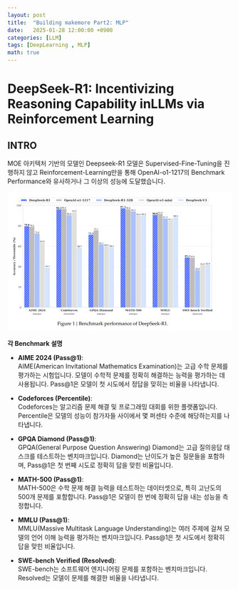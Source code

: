 ```yaml
---
layout: post
title:  "Building makemore Part2: MLP"
date:   2025-01-28 12:00:00 +0900
categories: [LLM]
tags: [DeepLearning , MLP]
math: true
---
```


# DeepSeek-R1: Incentivizing Reasoning Capability inLLMs via Reinforcement Learning

## INTRO

MOE 아키텍처 기반의 모델인 Deepseek-R1 모델은 Supervised-Fine-Tuning을 진행하지 않고 Reinforcement-Learning만을 통해 OpenAI-o1-1217의 Benchmark Performance와 유사하거나 그 이상의 성능에 도달했습니다.

![alt text](../assets/png/deepseek_benchmark.PNG)

**각 Benchmark 설명**  
- **AIME 2024 (Pass@1)**:  
  AIME(American Invitational Mathematics Examination)는 고급 수학 문제를 평가하는 시험입니다. 모델이 수학적 문제를 정확히 해결하는 능력을 평가하는 데 사용됩니다. Pass@1은 모델이 첫 시도에서 정답을 맞히는 비율을 나타냅니다.

- **Codeforces (Percentile)**:  
  Codeforces는 알고리즘 문제 해결 및 프로그래밍 대회를 위한 플랫폼입니다. Percentile은 모델의 성능이 참가자들 사이에서 몇 퍼센타 수준에 해당하는지를 나타냅니다.

- **GPQA Diamond (Pass@1)**:  
  GPQA(General Purpose Question Answering) Diamond는 고급 질의응답 태스크를 테스트하는 벤치마크입니다. Diamond는 난이도가 높은 질문들을 포함하며, Pass@1은 첫 번째 시도로 정확히 답을 맞힌 비율입니다.

- **MATH-500 (Pass@1)**:  
  MATH-500은 수학 문제 해결 능력을 테스트하는 데이터셋으로, 특히 고난도의 500개 문제를 포함합니다. Pass@1은 모델이 한 번에 정확히 답을 내는 성능을 측정합니다.

- **MMLU (Pass@1)**:  
  MMLU(Massive Multitask Language Understanding)는 여러 주제에 걸쳐 모델의 언어 이해 능력을 평가하는 벤치마크입니다. Pass@1은 첫 시도에서 정확히 답을 맞힌 비율입니다.

- **SWE-bench Verified (Resolved)**:  
  SWE-bench는 소프트웨어 엔지니어링 문제를 포함하는 벤치마크입니다. Resolved는 모델이 문제를 해결한 비율을 나타냅니다.


